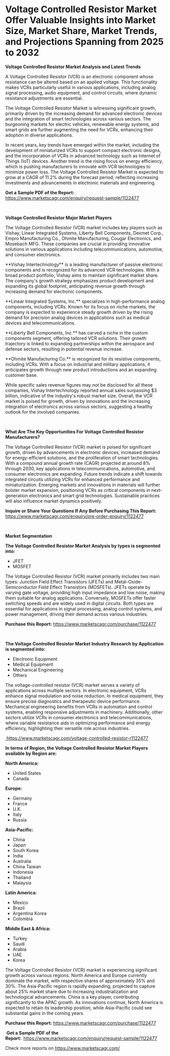 <p><h1>Voltage Controlled Resistor Market Offer Valuable Insights into Market Size, Market Share, Market Trends, and Projections Spanning from 2025 to 2032</h1></p><p><strong>Voltage Controlled Resistor Market Analysis and Latest Trends</strong></p>
<p><p>A Voltage Controlled Resistor (VCR) is an electronic component whose resistance can be altered based on an applied voltage. This functionality makes VCRs particularly useful in various applications, including analog signal processing, audio equipment, and control circuits, where dynamic resistance adjustments are essential.</p><p>The Voltage Controlled Resistor Market is witnessing significant growth, primarily driven by the increasing demand for advanced electronic devices and the integration of smart technologies across various sectors. The burgeoning markets for electric vehicles, renewable energy systems, and smart grids are further augmenting the need for VCRs, enhancing their adoption in diverse applications.</p><p>In recent years, key trends have emerged within the market, including the development of miniaturized VCRs to support compact electronic designs, and the incorporation of VCRs in advanced technology such as Internet of Things (IoT) devices. Another trend is the rising focus on energy efficiency, which is pushing manufacturers to innovate with VCR technologies to minimize power loss. The Voltage Controlled Resistor Market is expected to grow at a CAGR of 11.2% during the forecast period, reflecting increasing investments and advancements in electronic materials and engineering.</p></p>
<p><strong>Get a Sample PDF of the Report:&nbsp;</strong> <a href="https://www.marketscagr.com/enquiry/request-sample/1122477?utm_campaign=2106&utm_medium=2&utm_source=Github&utm_content=ia&utm_term=06042025&utm_id=voltage-controlled-resistor">https://www.marketscagr.com/enquiry/request-sample/1122477</a></p>
<p>&nbsp;</p>
<p><strong>Voltage Controlled Resistor Major Market Players</strong></p>
<p><p>The Voltage Controlled Resistor (VCR) market includes key players such as Vishay, Linear Integrated Systems, Liberty Bell Components, Dexmet Corp., Empro Manufacturing Co., Ohmite Manufacturing, Cougar Electronics, and Mosebach MFG. These companies are crucial in providing innovative solutions in various applications including telecommunications, automotive, and consumer electronics.</p><p>**Vishay Intertechnology** is a leading manufacturer of passive electronic components and is recognized for its advanced VCR technologies. With a broad product portfolio, Vishay aims to maintain significant market share. The company's growth strategy emphasizes product development and expanding its global footprint, anticipating revenue growth through increasing demand for electronic components.</p><p>**Linear Integrated Systems, Inc.** specializes in high-performance analog components, including VCRs. Known for its focus on niche markets, the company is expected to experience steady growth driven by the rising demand for precision analog devices in applications such as medical devices and telecommunications.</p><p>**Liberty Bell Components, Inc.** has carved a niche in the custom components segment, offering tailored VCR solutions. Their growth trajectory is linked to expanding partnerships within the aerospace and defense sectors, resulting in potential revenue increase.</p><p>**Ohmite Manufacturing Co.** is recognized for its resistive components, including VCRs. With a focus on industrial and military applications, it anticipates growth through new product introductions and an expanding customer base.</p><p>While specific sales revenue figures may not be disclosed for all these companies, Vishay Intertechnology reported annual sales surpassing $3 billion, indicative of the industry's robust market size. Overall, the VCR market is poised for growth, driven by innovations and the increasing integration of electronics across various sectors, suggesting a healthy outlook for the involved companies.</p></p>
<p>&nbsp;</p>
<p><strong>What Are The Key Opportunities For Voltage Controlled Resistor Manufacturers?</strong></p>
<p><p>The Voltage Controlled Resistor (VCR) market is poised for significant growth, driven by advancements in electronic devices, increased demand for energy-efficient solutions, and the proliferation of smart technologies. With a compound annual growth rate (CAGR) projected at around 8% through 2030, key applications in telecommunications, automotive, and consumer electronics are expanding. Future trends indicate a shift towards integrated circuits utilizing VCRs for enhanced performance and miniaturization. Emerging markets and innovations in materials will further bolster market expansion, positioning VCRs as critical components in next-generation electronics and smart grid technologies. Sustainable practices will also influence market dynamics positively.</p></p>
<p><strong>Inquire or Share Your Questions If Any Before Purchasing This Report:</strong> <a href="https://www.marketscagr.com/enquiry/pre-order-enquiry/1122477?utm_campaign=2106&utm_medium=2&utm_source=Github&utm_content=ia&utm_term=06042025&utm_id=voltage-controlled-resistor">https://www.marketscagr.com/enquiry/pre-order-enquiry/1122477</a></p>
<p>&nbsp;</p>
<p><strong>Market Segmentation</strong></p>
<p><strong>The Voltage Controlled Resistor Market Analysis by types is segmented into:</strong></p>
<p><ul><li>JFET</li><li>MOSFET</li></ul></p>
<p><p>The Voltage Controlled Resistor (VCR) market primarily includes two main types: Junction Field Effect Transistors (JFETs) and Metal-Oxide-Semiconductor Field Effect Transistors (MOSFETs). JFETs operate by varying gate voltage, providing high input impedance and low noise, making them suitable for analog applications. Conversely, MOSFETs offer faster switching speeds and are widely used in digital circuits. Both types are essential for applications in signal processing, analog control systems, and power management, driving their demand across various industries.</p></p>
<p><strong>Purchase this Report:&nbsp;</strong><a href="https://www.marketscagr.com/purchase/1122477?utm_campaign=2106&utm_medium=2&utm_source=Github&utm_content=ia&utm_term=06042025&utm_id=voltage-controlled-resistor">https://www.marketscagr.com/purchase/1122477</a></p>
<p>&nbsp;</p>
<p><strong>The Voltage Controlled Resistor Market Industry Research by Application is segmented into:</strong></p>
<p><ul><li>Electronic Equipment</li><li>Medical Equipment</li><li>Mechanical Engineering</li><li>Others</li></ul></p>
<p><p>The voltage-controlled resistor (VCR) market serves a variety of applications across multiple sectors. In electronic equipment, VCRs enhance signal modulation and noise reduction. In medical equipment, they ensure precise diagnostics and therapeutic device performance. Mechanical engineering benefits from VCRs in automation and control systems, enabling responsive adjustments in machinery. Additionally, other sectors utilize VCRs in consumer electronics and telecommunications, where variable resistance aids in optimizing performance and energy efficiency, highlighting their versatile role across industries.</p></p>
<p><a href="https://www.marketscagr.com/voltage-controlled-resistor-r1122477?utm_campaign=2106&utm_medium=2&utm_source=Github&utm_content=ia&utm_term=06042025&utm_id=voltage-controlled-resistor">&nbsp;https://www.marketscagr.com/voltage-controlled-resistor-r1122477</a></p>
<p><strong>In terms of Region, the Voltage Controlled Resistor Market Players available by Region are:</strong></p>
<p>
    <p> <strong> North America: </strong>
        <ul>
            <li>United States</li>
            <li>Canada</li>
        </ul>
        </p> 
    <p> <strong> Europe: </strong>
        <ul>
            <li>Germany</li>
            <li>France</li>
            <li>U.K.</li>
            <li>Italy</li>
            <li>Russia</li>
        </ul>
        </p> 
    <p> <strong> Asia-Pacific: </strong>
        <ul>
            <li>China</li>
            <li>Japan</li>
            <li>South Korea</li>
            <li>India</li>
            <li>Australia</li>
            <li>China Taiwan</li>
            <li>Indonesia</li>
            <li>Thailand</li>
            <li>Malaysia</li>
        </ul>
        </p> 
    <p> <strong> Latin America: </strong>
        <ul>
            <li>Mexico</li>
            <li>Brazil</li>
            <li>Argentina Korea</li>
            <li>Colombia</li>
        </ul>
        </p> 
    <p> <strong> Middle East & Africa: </strong>
        <ul>
            <li>Turkey</li>
            <li>Saudi</li>
            <li>Arabia</li>
            <li>UAE</li>
            <li>Korea</li>
        </ul>
    </p>
    </p>
<p><p>The Voltage Controlled Resistor (VCR) market is experiencing significant growth across various regions. North America and Europe currently dominate the market, with respective shares of approximately 35% and 30%. The Asia-Pacific region is rapidly expanding, projected to capture about 25% market share due to increasing industrialization and technological advancements. China is a key player, contributing significantly to the APAC growth. As innovations continue, North America is expected to retain its leadership position, while Asia-Pacific could see substantial gains in the coming years.</p></p>
<p><strong>Purchase this Report: </strong><a href="https://www.marketscagr.com/purchase/1122477?utm_campaign=2106&utm_medium=2&utm_source=Github&utm_content=ia&utm_term=06042025&utm_id=voltage-controlled-resistor">https://www.marketscagr.com/purchase/1122477</a></p>
<p>&nbsp;<strong>Get a Sample PDF of the Report:&nbsp;&nbsp;</strong><a href="https://www.marketscagr.com/enquiry/request-sample/1122477?utm_campaign=2106&utm_medium=2&utm_source=Github&utm_content=ia&utm_term=06042025&utm_id=voltage-controlled-resistor">https://www.marketscagr.com/enquiry/request-sample/1122477</a></p>
<p><strong></strong></p>
<p>Check more reports on <a href="https://www.marketscagr.com/?utm_campaign=2106&utm_medium=2&utm_source=Github&utm_content=ia&utm_term=06042025&utm_id=voltage-controlled-resistor">https://www.marketscagr.com/</a></p>